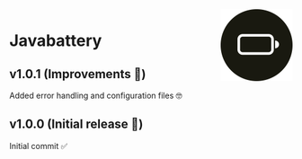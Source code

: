 <img src="build/icons/icon.svg" width=128 align="right" />

# Javabattery

## v1.0.1 (Improvements 🚀)

Added error handling and configuration files 🤓

## v1.0.0 (Initial release 🎊)

Initial commit ✅
